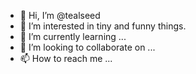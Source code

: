 - 👋 Hi, I’m @tealseed
- 👀 I’m interested in tiny and funny things.
- 🌱 I’m currently learning ...
- 💞️ I’m looking to collaborate on ...
- 📫 How to reach me ...

<!---
tealseed/tealseed is a ✨ special ✨ repository because its `README.md` (this file) appears on your GitHub profile.
You can click the Preview link to take a look at your changes.
--->
